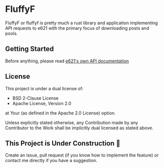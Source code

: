 # FluffyF

FluffyF or fluffyf is pretty much a rust library and application implementing API requests to e621 with the primary focus of downloading posts and pools.

## Getting Started

Before anything, please read [e621's own API documentation](https://e621.net/wiki_pages/2425#api)

## License
This project is under a dual license of:

- BSD 2-Clause License
- Apache License, Version 2.0

at Your (as defined in the Apache 2.0 License) option.

Unless explicitly stated otherwise, any Contribution made by any Contributor to the Work
shall be implicitly dual licensed as stated above.

## This Project is Under Construction 🚧

Create an issue, pull request (if you know how to implement the feature) or contact me directly if you have a suggestion.
